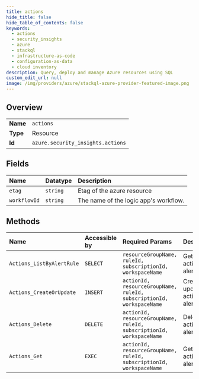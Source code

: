 ```yaml
---
title: actions
hide_title: false
hide_table_of_contents: false
keywords:
  - actions
  - security_insights
  - azure    
  - stackql
  - infrastructure-as-code
  - configuration-as-data
  - cloud inventory
description: Query, deploy and manage Azure resources using SQL
custom_edit_url: null
image: /img/providers/azure/stackql-azure-provider-featured-image.png
---
```

  
    

## Overview
<table><tbody>
<tr><td><b>Name</b></td><td><code>actions</code></td></tr>
<tr><td><b>Type</b></td><td>Resource</td></tr>
<tr><td><b>Id</b></td><td><code>azure.security_insights.actions</code></td></tr>
</tbody></table>

## Fields
| Name | Datatype | Description |
|:-----|:---------|:------------|
| `etag` | `string` | Etag of the azure resource |
| `workflowId` | `string` | The name of the logic app's workflow. |
## Methods
| Name | Accessible by | Required Params | Description |
|:-----|:--------------|:----------------|:------------|
| `Actions_ListByAlertRule` | `SELECT` | `resourceGroupName, ruleId, subscriptionId, workspaceName` | Gets all actions of alert rule. |
| `Actions_CreateOrUpdate` | `INSERT` | `actionId, resourceGroupName, ruleId, subscriptionId, workspaceName` | Creates or updates the action of alert rule. |
| `Actions_Delete` | `DELETE` | `actionId, resourceGroupName, ruleId, subscriptionId, workspaceName` | Delete the action of alert rule. |
| `Actions_Get` | `EXEC` | `actionId, resourceGroupName, ruleId, subscriptionId, workspaceName` | Gets the action of alert rule. |
